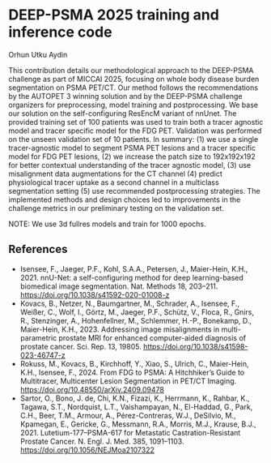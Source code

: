 # DEEP-PSMA 2025 training and inference code 
Orhun Utku Aydin

This contribution details our methodological approach to the DEEP-PSMA challenge as part of MICCAI 2025, focusing on whole body disease burden segmentation on PSMA PET/CT. Our method follows the recommendations by the AUTOPET 3 winning solution and by the DEEP-PSMA challenge organizers for preprocessing, model training and postprocessing. We base our solution on the self-configuring ResEncM variant of nnUnet. The provided training set of 100 patients was used to train both a tracer agnostic model and tracer specific model for the FDG PET. Validation was performed on the unseen validation set of 10 patients. In summary: (1) we use a single tracer-agnostic model to segment PSMA PET lesions and a tracer specific model for FDG PET lesions, (2) we increase the patch size to 192x192x192 for better contextual understanding of the tracer agnostic model, (3) use misalignment data augmentations for the CT channel (4) predict physiological tracer uptake as a second channel in a multiclass segmentation setting (5) use recommended postprocessing strategies. The implemented methods and design choices led to improvements in the challenge metrics in our preliminary testing on the validation set. 

NOTE: We use 3d fullres models and train for 1000 epochs.

## References
- Isensee, F., Jaeger, P.F., Kohl, S.A.A., Petersen, J., Maier-Hein, K.H., 2021. nnU-Net: a self-configuring method for deep learning-based biomedical image segmentation. Nat. Methods 18, 203–211. https://doi.org/10.1038/s41592-020-01008-z 
- Kovacs, B., Netzer, N., Baumgartner, M., Schrader, A., Isensee, F., Weißer, C., Wolf, I., Görtz, M., Jaeger, P.F., Schütz, V., Floca, R., Gnirs, R., Stenzinger, A., Hohenfellner, M., Schlemmer, H.-P., Bonekamp, D., Maier-Hein, K.H., 2023. Addressing image misalignments in multi-parametric prostate MRI for enhanced computer-aided diagnosis of prostate cancer. Sci. Rep. 13, 19805. https://doi.org/10.1038/s41598-023-46747-z 
- Rokuss, M., Kovacs, B., Kirchhoff, Y., Xiao, S., Ulrich, C., Maier-Hein, K.H., Isensee, F., 2024. From FDG to PSMA: A Hitchhiker’s Guide to Multitracer, Multicenter Lesion Segmentation in PET/CT Imaging. https://doi.org/10.48550/arXiv.2409.09478 
- Sartor, O., Bono, J. de, Chi, K.N., Fizazi, K., Herrmann, K., Rahbar, K., Tagawa, S.T., Nordquist, L.T., Vaishampayan, N., El-Haddad, G., Park, C.H., Beer, T.M., Armour, A., Pérez-Contreras, W.J., DeSilvio, M., Kpamegan, E., Gericke, G., Messmann, R.A., Morris, M.J., Krause, B.J., 2021. Lutetium-177–PSMA-617 for Metastatic Castration-Resistant Prostate Cancer. N. Engl. J. Med. 385, 1091–1103. https://doi.org/10.1056/NEJMoa2107322 


